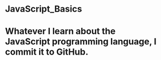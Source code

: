 # JavaScript_Basics
# Whatever I learn about the JavaScript programming language, I commit it to GitHub.
